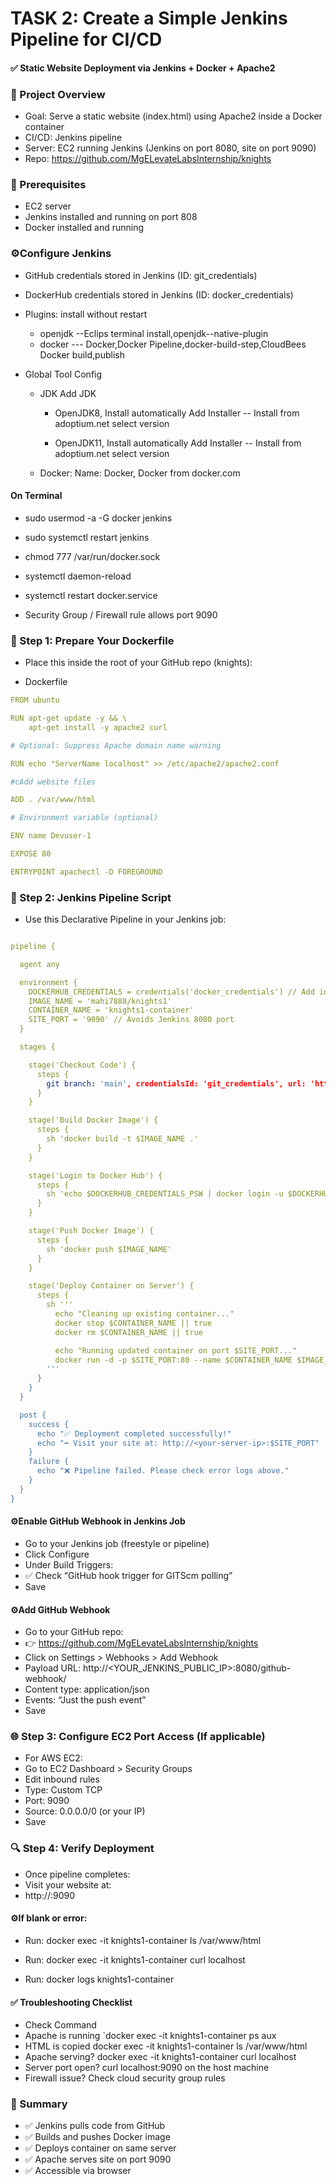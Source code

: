 # TASK 2: Create a Simple Jenkins Pipeline for CI/CD

#### ✅ Static Website Deployment via Jenkins + Docker + Apache2
### 🧱 Project Overview

- Goal: Serve a static website (index.html) using Apache2 inside a Docker container
- CI/CD: Jenkins pipeline
- Server: EC2 running Jenkins (Jenkins on port 8080, site on port 9090)
- Repo: https://github.com/MgELevateLabsInternship/knights

### 🧾 Prerequisites
- EC2 server
- Jenkins installed and running on port 808
- Docker installed and running

### ⚙️Configure Jenkins
- GitHub credentials stored in Jenkins (ID: git_credentials)
- DockerHub credentials stored in Jenkins (ID: docker_credentials)
- Plugins: install without restart
  - openjdk --Eclips terminal install,openjdk--native-plugin
  - docker --- Docker,Docker Pipeline,docker-build-step,CloudBees Docker build,publish

- Global Tool Config
  - JDK
     Add JDK
	 - OpenJDK8, 
	   Install automatically
	   Add Installer -- Install from adoptium.net
	   select version
	
	 - OpenJDK11, 
	   Install automatically
	   Add Installer -- Install from adoptium.net
	   select version

  - Docker:
	Name: Docker, 
	Docker from docker.com

#### On Terminal 
- sudo usermod -a -G docker jenkins
- sudo systemctl  restart jenkins
- chmod 777 /var/run/docker.sock
- systemctl daemon-reload
- systemctl restart docker.service


- Security Group / Firewall rule allows port 9090

### 📄 Step 1: Prepare Your Dockerfile
- Place this inside the root of your GitHub repo (knights):

- Dockerfile
```yml 
FROM ubuntu

RUN apt-get update -y && \
    apt-get install -y apache2 curl

# Optional: Suppress Apache domain name warning

RUN echo "ServerName localhost" >> /etc/apache2/apache2.conf

#cAdd website files

ADD . /var/www/html

# Environment variable (optional)

ENV name Devuser-1

EXPOSE 80

ENTRYPOINT apachectl -D FOREGROUND
```


### 📜 Step 2: Jenkins Pipeline Script
- Use this Declarative Pipeline in your Jenkins job:

```yml

pipeline {

  agent any

  environment {
    DOCKERHUB_CREDENTIALS = credentials('docker_credentials') // Add in Jenkins credentials
    IMAGE_NAME = 'mahi7888/knights1'
    CONTAINER_NAME = 'knights1-container'
    SITE_PORT = '9090' // Avoids Jenkins 8080 port
  }

  stages {

    stage('Checkout Code') {
      steps {
        git branch: 'main', credentialsId: 'git_credentials', url: 'https://github.com/MgELevateLabsInternship/knights'
      }
    }

    stage('Build Docker Image') {
      steps {
        sh 'docker build -t $IMAGE_NAME .'
      }
    }

    stage('Login to Docker Hub') {
      steps {
        sh 'echo $DOCKERHUB_CREDENTIALS_PSW | docker login -u $DOCKERHUB_CREDENTIALS_USR --password-stdin'
      }
    }

    stage('Push Docker Image') {
      steps {
        sh 'docker push $IMAGE_NAME'
      }
    }

    stage('Deploy Container on Server') {
      steps {
        sh '''
          echo "Cleaning up existing container..."
          docker stop $CONTAINER_NAME || true
          docker rm $CONTAINER_NAME || true

          echo "Running updated container on port $SITE_PORT..."
          docker run -d -p $SITE_PORT:80 --name $CONTAINER_NAME $IMAGE_NAME
        '''
      }
    }
  }

  post {
    success {
      echo "✅ Deployment completed successfully!"
      echo "➡ Visit your site at: http://<your-server-ip>:$SITE_PORT"
    }
    failure {
      echo "❌ Pipeline failed. Please check error logs above."
    }
  }
}
```


#### ⚙️Enable GitHub Webhook in Jenkins Job
- Go to your Jenkins job (freestyle or pipeline)
- Click Configure
- Under Build Triggers:
- ✅ Check “GitHub hook trigger for GITScm polling”
- Save

#### ⚙️Add GitHub Webhook
- Go to your GitHub repo:
- 👉 https://github.com/MgELevateLabsInternship/knights
- Click on Settings > Webhooks > Add Webhook
- Payload URL: http://<YOUR_JENKINS_PUBLIC_IP>:8080/github-webhook/
- Content type: application/json
- Events: “Just the push event”
- Save


### 🌐 Step 3: Configure EC2 Port Access (If applicable)
- For AWS EC2:
- Go to EC2 Dashboard > Security Groups
- Edit inbound rules
- Type: Custom TCP
- Port: 9090
- Source: 0.0.0.0/0 (or your IP)
- Save

### 🔍 Step 4: Verify Deployment

- Once pipeline completes:
- Visit your website at:
- http://<your-server-ip>:9090


#### ⚙️If blank or error:

- Run: docker exec -it knights1-container ls /var/www/html

- Run: docker exec -it knights1-container curl localhost

- Run: docker logs knights1-container

#### ✅ Troubleshooting Checklist
- Check	Command
- Apache is running	`docker exec -it knights1-container ps aux
- HTML is copied	docker exec -it knights1-container ls /var/www/html
- Apache serving?	docker exec -it knights1-container curl localhost
- Server port open?	curl localhost:9090 on the host machine
- Firewall issue?	Check cloud security group rules

### 🏁 Summary
- ✅ Jenkins pulls code from GitHub
- ✅ Builds and pushes Docker image
- ✅ Deploys container on same server
- ✅ Apache serves site on port 9090
- ✅ Accessible via browser


